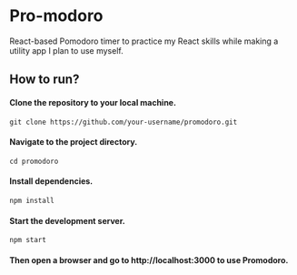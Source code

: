 # Pro-modoro
React-based Pomodoro timer to practice my React skills while making a utility app I plan to use myself.

## How to run? 

 #### Clone the repository to your local machine.
```
git clone https://github.com/your-username/promodoro.git
```

#### Navigate to the project directory.
```
cd promodoro
```

#### Install dependencies.
```
npm install
```

#### Start the development server.
```
npm start
```

#### Then open a browser and go to http://localhost:3000 to use Promodoro.
